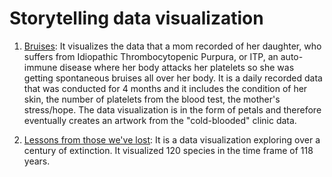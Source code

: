 # Storytelling data visualization

1. [Bruises](https://medium.com/@giorgialupi/bruises-the-data-we-dont-see-1fdec00d0036): It visualizes the data that a mom recorded of her daughter, who suffers from Idiopathic Thrombocytopenic Purpura, or ITP, an auto-immune disease where her body attacks her platelets so she was getting spontaneous bruises all over her body. It is a daily recorded data that was conducted for 4 months and it includes the condition of her skin, the number of platelets from the blood test, the mother's stress/hope. The data visualization is in the form of petals and therefore eventually creates an artwork from the "cold-blooded" clinic data.

2. [Lessons from those we've lost](https://www.behance.net/gallery/67151247/Lessons-from-those-weve-lost-Data-Visualization): It is a data visualization exploring over a century of extinction. It visualized 120 species in the time frame of 118 years.
